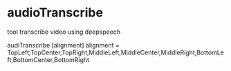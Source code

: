 # audioTranscribe
tool transcribe video using deepspeech

audiTranscribe <file video> [alignment]
alignment = TopLeft,TopCenter,TopRight,MiddleLeft,MiddleCenter,MiddleRight,BottomLeft,BottomCenter,BottomRight

